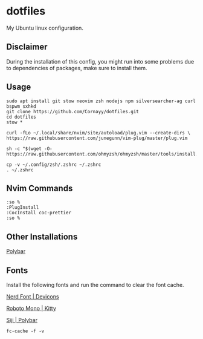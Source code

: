 # dotfiles
My Ubuntu linux configuration.

## Disclaimer
During the installation of this config, you might run into some problems due to dependencies of packages, make sure to install them.

## Usage

```
sudo apt install git stow neovim zsh nodejs npm silversearcher-ag curl bspwm sxhkd
git clone https://github.com/Cornayy/dotfiles.git
cd dotfiles
stow *

curl -fLo ~/.local/share/nvim/site/autoload/plug.vim --create-dirs \
https://raw.githubusercontent.com/junegunn/vim-plug/master/plug.vim

sh -c "$(wget -O- https://raw.githubusercontent.com/ohmyzsh/ohmyzsh/master/tools/install.sh)"

cp -v ~/.config/zsh/.zshrc ~/.zshrc
. ~/.zshrc
```

## Nvim Commands
```
:so %
:PlugInstall
:CocInstall coc-prettier
:so %
```

## Other Installations
[Polybar](https://github.com/polybar/polybar)

## Fonts
Install the following fonts and run the command to clear the font cache.

[Nerd Font | Devicons](https://github.com/ryanoasis/nerd-fonts/blob/master/patched-fonts/3270/Medium/complete/3270-Medium%20Nerd%20Font%20Complete%20Mono.otf)

[Roboto Mono | Kitty](https://fonts.google.com/specimen/Roboto+Mono)

[Siji | Polybar](https://github.com/stark/siji)

`fc-cache -f -v`
